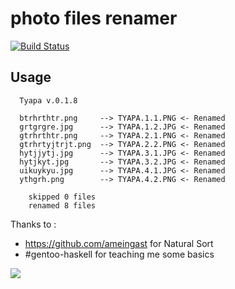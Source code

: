 photo files renamer
===================

[![Build Status](https://travis-ci.org/Heather/tyapa.png?branch=master)](https://travis-ci.org/Heather/tyapa)

Usage
-----

``` shell
  Tyapa v.0.1.8

  btrhrthtr.png     --> TYAPA.1.1.PNG <- Renamed
  grtgrgre.jpg      --> TYAPA.1.2.JPG <- Renamed
  gtrhrthtr.png     --> TYAPA.2.1.PNG <- Renamed
  gtrhrtyjtrjt.png  --> TYAPA.2.2.PNG <- Renamed
  hytjjytj.jpg      --> TYAPA.3.1.JPG <- Renamed
  hytjkyt.jpg       --> TYAPA.3.2.JPG <- Renamed
  uikuykyu.jpg      --> TYAPA.4.1.JPG <- Renamed
  ythgrh.png        --> TYAPA.4.2.PNG <- Renamed

    skipped 0 files
    renamed 8 files
```

Thanks to :
 - https://github.com/ameingast for Natural Sort
 - #gentoo-haskell for teaching me some basics

<img align="left" src="http://fc06.deviantart.net/fs71/f/2012/062/8/6/render_takenaka_by_sakucitah-d4rlfjr.png"/>
